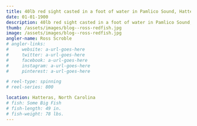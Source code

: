 ```yaml
---
title: 40lb red sight casted in a foot of water in Pamlico Sound, Hatteras, North Carolina
date: 01-01-1900
description: 40lb red sight casted in a foot of water in Pamlico Sound, Hatteras, North Carolina
thumb: /assets/images/blog--ross-redfish.jpg
image: /assets/images/blog--ross-redfish.jpg
angler-name: Ross Scroble
# angler-links: 
#     website: a-url-goes-here
#     twitter: a-url-goes-here
#     facebook: a-url-goes-here
#     instagram: a-url-goes-here
#     pinterest: a-url-goes-here

# reel-type: spinning
# reel-series: 800 

location: Hatteras, North Carolina
# fish: Some Big Fish
# fish-length: 49 in.
# fish-weight: 78 lbs.
---
```

